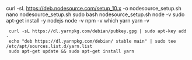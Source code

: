   curl -sL https://deb.nodesource.com/setup_10.x -o nodesource_setup.sh
  nano nodesource_setup.sh
  sudo bash nodesource_setup.sh
  node -v
  sudo apt-get install -y nodejs
  node -v
  npm -v
  which yarn
  yarn -v
     
     curl -sL https://dl.yarnpkg.com/debian/pubkey.gpg | sudo apt-key add -
     echo "deb https://dl.yarnpkg.com/debian/ stable main" | sudo tee /etc/apt/sources.list.d/yarn.list
     sudo apt-get update && sudo apt-get install yarn